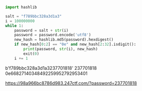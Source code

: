 
```python
import hashlib

salt = "f789bbc328a3d1a3"
i = 100000000
while 1:
    password = salt + str(i)
    password = password.encode('utf8')
    new_hash = hashlib.md5(password).hexdigest()
    if new_hash[0:2] == "0e" and new_hash[2:32].isdigit():
        print(password, str(i), new_hash)
        exit(0)
    i += 1
```

b'f789bbc328a3d1a3237701818' 237701818 0e66827140348492259952792953401

<https://98a966bc8786d983.247ctf.com/?password=237701818>
